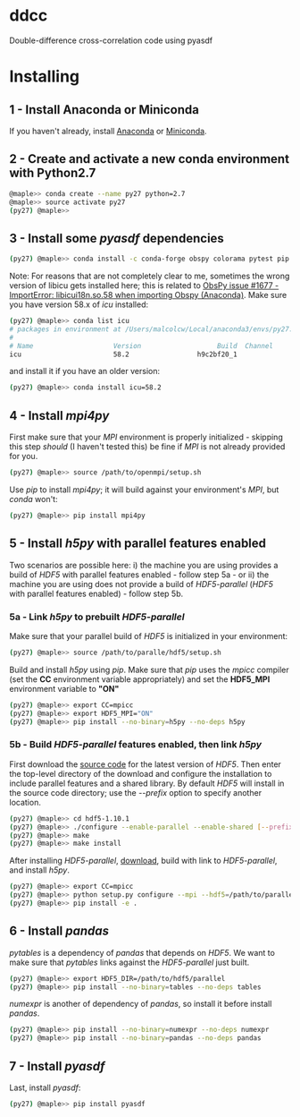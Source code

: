 # ddcc
Double-difference cross-correlation code using pyasdf

# Installing

## 1 - Install Anaconda or Miniconda
If you haven't already, install [Anaconda](https://www.anaconda.com/download) or [Miniconda](https://conda.io/miniconda.html).

## 2 - Create and activate a new conda environment with Python2.7

```bash
@maple>> conda create --name py27 python=2.7
@maple>> source activate py27
(py27) @maple>>
```

## 3 - Install some *pyasdf* dependencies
```bash
(py27) @maple>> conda install -c conda-forge obspy colorama pytest pip flake8 dill prov
```

Note: For reasons that are not completely clear to me, sometimes the wrong version of libicu gets installed here; this is related to [ObsPy issue #1677 - ImportError: libicui18n.so.58 when importing Obspy (Anaconda)](https://github.com/obspy/obspy/issues/1677). Make sure you have version 58.x of *icu* installed:
```bash
(py27) @maple>> conda list icu
# packages in environment at /Users/malcolcw/Local/anaconda3/envs/py27:
#
# Name                    Version                   Build  Channel
icu                       58.2                 h9c2bf20_1
```
and install it if you have an older version:
```bash
(py27) @maple>> conda install icu=58.2
```
## 4 - Install *mpi4py*
First make sure that your *MPI* environment is properly initialized - skipping this step *should* (I haven't tested this) be fine if *MPI* is not already provided for you.
```bash
(py27) @maple>> source /path/to/openmpi/setup.sh
```
Use *pip* to install *mpi4py*; it will build against your environment's *MPI*, but *conda* won't:
```bash
(py27) @maple>> pip install mpi4py
```

## 5 - Install *h5py* with parallel features enabled
Two scenarios are possible here: i) the machine you are using provides a build of *HDF5* with parallel features enabled - follow step 5a - or ii) the machine you are using does not provide a build of *HDF5-parallel* (*HDF5* with parallel features enabled) - follow step 5b.

### 5a - Link *h5py* to prebuilt *HDF5-parallel*
Make sure that your parallel build of *HDF5* is initialized in your environment:
```bash
(py27) @maple>> source /path/to/paralle/hdf5/setup.sh
```
Build and install *h5py* using *pip*. Make sure that *pip* uses the *mpicc* compiler (set the **CC** environment variable appropriately) and set the **HDF5_MPI** environment variable to **"ON"**
```bash
(py27) @maple>> export CC=mpicc
(py27) @maple>> export HDF5_MPI="ON"
(py27) @maple>> pip install --no-binary=h5py --no-deps h5py
```

### 5b - Build *HDF5-parallel* features enabled, then link *h5py*
First download the [source code](https://www.hdfgroup.org/downloads/) for the latest version of *HDF5*. Then enter the top-level directory of the download and configure the installation to include parallel features and a shared library. By default *HDF5* will install in the source code directory; use the *--prefix* option to specify another location.
```bash
(py27) @maple>> cd hdf5-1.10.1
(py27) @maple>> ./configure --enable-parallel --enable-shared [--prefix=/path/to/desired/install/dir]
(py27) @maple>> make
(py27) @maple>> make install
```

After installing *HDF5-parallel*, [download](https://pypi.python.org/pypi/h5py), build with link to *HDF5-parallel*, and install *h5py*.
```bash
(py27) @maple>> export CC=mpicc
(py27) @maple>> python setup.py configure --mpi --hdf5=/path/to/parallel/hdf5
(py27) @maple>> pip install -e .
```

## 6 - Install *pandas*
*pytables* is a dependency of *pandas* that depends on *HDF5*. We want to make sure that *pytables* links against the *HDF5-parallel* just built.
```bash
(py27) @maple>> export HDF5_DIR=/path/to/hdf5/parallel
(py27) @maple>> pip install --no-binary=tables --no-deps tables
```
*numexpr* is another of dependency of *pandas*, so install it before install *pandas*.
```bash
(py27) @maple>> pip install --no-binary=numexpr --no-deps numexpr
(py27) @maple>> pip install --no-binary=pandas --no-deps pandas
```

## 7 - Install *pyasdf*
Last, install *pyasdf*:
```bash
(py27) @maple>> pip install pyasdf
```
